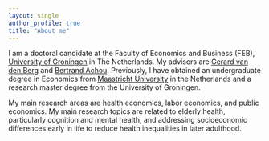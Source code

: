 ```yaml
---
layout: single
author_profile: true
title: "About me"
---
```



I am a doctoral candidate at the Faculty of Economics and Business (FEB), [University of Groningen] in The Netherlands. My advisors are [Gerard van den Berg] and [Bertrand Achou]. Previously, I have obtained an undergraduate degree in Economics from [Maastricht University] in the Netherlands and a research master degree from the University of Groningen. 
<!-- I apply causal inference; "applied microeconometrician" for job applications
could add orcid in the future -->

My main research areas are health economics, labor economics, and public economics. 
My main research topics are related to elderly health, particularly cognition and mental health, and addressing socioeconomic differences early in life to reduce health inequalities in later adulthood.

<!-- In my current research I study the presence of unobserved heterogeneity in health, and how informal care replaces more expensive formal alternatives.  -->
<!-- My research focuses primarily on Chinese institutional settings.  -->
<!-- I am an applied microeconometrician who works on the economics of aging, particularly the intersection of health, saving behavior, and social insurance. In my job market paper, I examine the determinants of long-term care use, including informal care provision, the need for care, and economic resources.
Need to add more on money/insurance/costs/
 -->

[//]: # (Links)
   [University of Groningen]: <https://www.rug.nl/feb/?lang=en>
   [Maastricht University]:   <https://www.maastrichtuniversity.nl/about-um/faculties/school-business-and-economics>
   [Gerard van den Berg]: <https://www.rug.nl/staff/gerard.van.den.berg/>
   [Bertrand Achou]: <https://sites.google.com/site/bertrandachou/home/>
